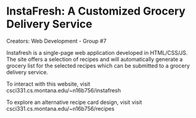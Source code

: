 # InstaFresh: A Customized Grocery Delivery Service
Creators: Web Development - Group #7  

Instafresh is a single-page web application developed in HTML/CSS/JS. The site offers a 
selection of recipes and will automatically generate a grocery list for the selected recipes which can be submitted to a grocery delivery service. 

To interact with this website, visit csci331.cs.montana.edu/~n16b756/instafresh

To explore an alternative recipe card design, visit visit csci331.cs.montana.edu/~n16b756/recipes

